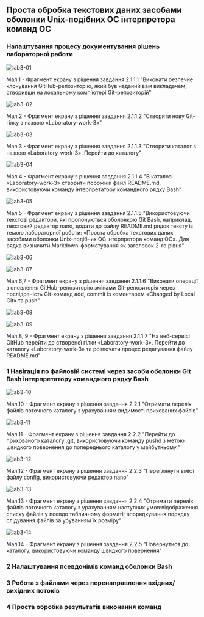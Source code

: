 ## Проста обробка текстових даних засобами оболонки Unix-подібних ОС інтерпретора команд ОС ##

###  Налаштування процесу документування рішень лабораторної работи ###



![lab3-01](https://github.com/oleksandrblazhko/ai-diduh/assets/115537945/48210e3d-58a0-443b-bd1e-e8d51b05a3d5)

Мал.1 - Фрагмент екрану з рішення завдання 2.1.1.1 "Виконати безпечне клонування GitHub-репозиторію, який був наданий вам викладачем, створивши на локальному комп’ютері Git-репозиторій"


![lab3-02](https://github.com/oleksandrblazhko/ai-diduh/assets/115537945/79d48923-9e0d-44cd-9606-b69946222929)

Мал.2 - Фрагмент екрану з рішення завдання 2.1.1.2 "Створити нову Git-гілку з назвою «Laboratory-work-3»"


![lab3-03](https://github.com/oleksandrblazhko/ai-diduh/assets/115537945/f5b94dc8-8675-4cf2-8c00-f35a79932e25)


Мал.3 - Фрагмент екрану з рішення завдання 2.1.1.3 "Створити каталог з назвою «Laboratory-work-3». Перейти до каталогу"


![lab3-04](https://github.com/oleksandrblazhko/ai-diduh/assets/115537945/1ad0cf20-bcc9-4c66-a5ca-780f54a06ae8)


Мал.4 - Фрагмент екрану з рішення завдання 2.1.1.4 "В каталозі «Laboratory-work-3» створити порожній файл README.md, використовуючи команду інтерпретатору командного рядку Bash"

![lab3-05](https://github.com/oleksandrblazhko/ai-diduh/assets/115537945/e1f5327d-7162-485b-a1cd-560a226e5c6c)


Мал.5 - Фрагмент екрану з рішення завдання 2.1.1.5 "Використовуючи текстові редактори, які пропонуються оболонкою Git Bash, наприклад, текстовий редактор nano, додати до файлу README.md рядок тексту із темою лабораторної роботи: «Проста обробка текстових даних засобами оболонки Unix-подібних ОС інтерпретора команд ОС».
Для рядка визначити Markdown-форматування як заголовок 2-го рівня"


![lab3-06](https://github.com/oleksandrblazhko/ai-diduh/assets/115537945/cff1cb5d-55d9-49c3-8cfe-1bfdf22088f9)

![lab3-07](https://github.com/oleksandrblazhko/ai-diduh/assets/115537945/b3e244a7-f84c-4c50-aa1f-04c2a073fcca)

Мал.6,7 - Фрагмент екрану з рішення завдання 2.1.1.6 "Виконати операції з оновлення GitHub-репозиторію змінами Git-репозиторія через послідовність Git-команд add, commit із коментарем «Changed by Local Git» та push"


![lab3-08](https://github.com/oleksandrblazhko/ai-diduh/assets/115537945/b90944b2-7229-451e-bab0-d0241451ef9f)

![lab3-09](https://github.com/oleksandrblazhko/ai-diduh/assets/115537945/c22fdc6c-4c51-48db-8899-e9086b4ae5d4)


Мал.8, 9 - Фрагмент екрану з рішення завдання 2.1.1.7 "На веб-сервісі GitHub перейти до створеної гілки «Laboratory-work-3».
Перейти до каталогу «Laboratory-work-3» та розпочати процес редагування файлу README.md"


### 1 Навігація по файловій системі через засоби оболонки Git Bash інтерпретатору командного рядку Bash ###

![lab3-10](https://github.com/oleksandrblazhko/ai-diduh/assets/115537945/4cff7f1d-53d9-4bf3-96b7-f8c6bb01d4d4)


Мал.10 - Фрагмент екрану з рішення завдання 2.2.1 "Отримати перелік файлів поточного каталогу з урахуванням видимості прихованих файлів"

![lab3-11](https://github.com/oleksandrblazhko/ai-diduh/assets/115537945/57dfd9d9-2661-4ffb-8294-5e4298c2f06b)


Мал.11 - Фрагмент екрану з рішення завдання 2.2.2 "Перейти до прихованого каталогу .git, використовуючи команду pushd з метою швидкого повернення до попереднього каталогу у майбутньому."


![lab3-12](https://github.com/oleksandrblazhko/ai-diduh/assets/115537945/2d0ef8cc-1633-4585-a00c-637ceb98311d)


Мал.12 - Фрагмент екрану з рішення завдання 2.2.3 "Переглянути вміст файлу config, використовуючи редактор nano"


![lab3-13](https://github.com/oleksandrblazhko/ai-diduh/assets/115537945/f0103210-9489-4475-a755-c45c4f4bdf2b)

Мал.13 - Фрагмент екрану з рішення завдання 2.2.4 "Отримати перелік файлів поточного каталогу з урахуванням наступних умов:відображення списку файлів у псевдо табличному форматі; впорядкування порядку слідування файлів за убуванням їх розміру"


![lab3-14](https://github.com/oleksandrblazhko/ai-diduh/assets/115537945/6b7c3de5-96c8-4f79-a351-4b43e4d1dcce)


Мал.14 - Фрагмент екрану з рішення завдання 2.2.5 "Повернутися до каталогу, використовуючи команду швидкого повернення"


### 2 Налаштування псевдонімів команд оболонки Bash ###

### 3 Робота з файлами через перенаправлення вхідних/вихідних потоків ###

### 4 Проста обробка результатів виконання команд ###
